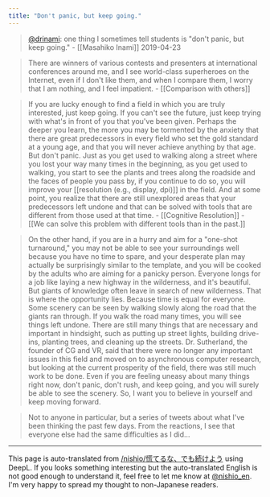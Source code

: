 ```yaml
---
title: "Don't panic, but keep going."
---
```


> [@drinami](https://twitter.com/drinami/status/1120597025492328448?s=21): one thing I sometimes tell students is "don't panic, but keep going."
    - [[Masahiko Inami]]  2019-04-23

> There are winners of various contests and presenters at international conferences around me, and I see world-class superheroes on the Internet, even if I don't like them, and when I compare them, I worry that I am nothing, and I feel impatient.
    - [[Comparison with others]]

> If you are lucky enough to find a field in which you are truly interested, just keep going. If you can't see the future, just keep trying with what's in front of you that you've been given.
>  Perhaps the deeper you learn, the more you may be tormented by the anxiety that there are great predecessors in every field who set the gold standard at a young age, and that you will never achieve anything by that age.
>  But don't panic. Just as you get used to walking along a street where you lost your way many times in the beginning, as you get used to walking, you start to see the plants and trees along the roadside and the faces of people you pass by, if you continue to do so, you will improve your [[resolution (e.g., display, dpi)]] in the field. And at some point, you realize that there are still unexplored areas that your predecessors left undone and that can be solved with tools that are different from those used at that time.
    - [[Cognitive Resolution]]
    - [[We can solve this problem with different tools than in the past.]]

>  On the other hand, if you are in a hurry and aim for a "one-shot turnaround," you may not be able to see your surroundings well because you have no time to spare, and your desperate plan may actually be surprisingly similar to the template, and you will be cooked by the adults who are aiming for a panicky person.
>  Everyone longs for a job like laying a new highway in the wilderness, and it's beautiful. But giants of knowledge often leave in search of new wilderness. That is where the opportunity lies. Because time is equal for everyone.
>  Some scenery can be seen by walking slowly along the road that the giants ran through. If you walk the road many times, you will see things left undone. There are still many things that are necessary and important in hindsight, such as putting up street lights, building drive-ins, planting trees, and cleaning up the streets.
>  Dr. Sutherland, the founder of CG and VR, said that there were no longer any important issues in this field and moved on to asynchronous computer research, but looking at the current prosperity of the field, there was still much work to be done.
>  Even if you are feeling uneasy about many things right now, don't panic, don't rush, and keep going, and you will surely be able to see the scenery. So, I want you to believe in yourself and keep moving forward.


>  Not to anyone in particular, but a series of tweets about what I've been thinking the past few days.
>  From the reactions, I see that everyone else had the same difficulties as I did...



---
This page is auto-translated from [/nishio/慌てるな、でも続けよう](https://scrapbox.io/nishio/慌てるな、でも続けよう) using DeepL. If you looks something interesting but the auto-translated English is not good enough to understand it, feel free to let me know at [@nishio_en](https://twitter.com/nishio_en). I'm very happy to spread my thought to non-Japanese readers.